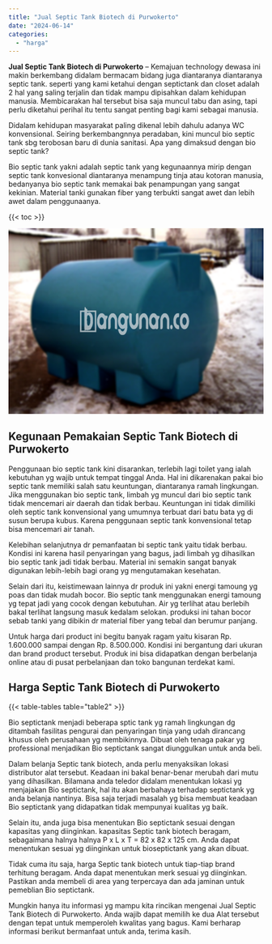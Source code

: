 ```yaml
---
title: "Jual Septic Tank Biotech di Purwokerto"
date: "2024-06-14"
categories: 
  - "harga"
---
```


**Jual Septic Tank Biotech di Purwokerto** – Kemajuan technology dewasa ini makin berkembang didalam bermacam bidang juga diantaranya diantaranya septic tank. seperti yang kami ketahui dengan septictank dan closet adalah 2 hal yang saling terjalin dan tidak mampu dipisahkan dalam kehidupan manusia. Membicarakan hal tersebut bisa saja muncul tabu dan asing, tapi perlu diketahui perihal itu tentu sangat penting bagi kami sebagai manusia.

Didalam kehidupan masyarakat paling dikenal lebih dahulu adanya WC konvensional. Seiring berkembangnnya peradaban, kini muncul bio septic tank sbg terobosan baru di dunia sanitasi. Apa yang dimaksud dengan bio septic tank?

Bio septic tank yakni adalah septic tank yang kegunaannya mirip dengan septic tank konvesional diantaranya menampung tinja atau kotoran manusia, bedanyanya bio septic tank memakai bak penampungan yang sangat kekinian. Material tanki gunakan fiber yang terbukti sangat awet dan lebih awet dalam penggunaanya.

{{< toc >}}

![Jual Septic Tank Biotech di Purwokerto](/images/jual-bio-septictank-38.png)

## Kegunaan Pemakaian Septic Tank Biotech di Purwokerto

Penggunaan bio septic tank kini disarankan, terlebih lagi toilet yang ialah kebutuhan yg wajib untuk tempat tinggal Anda. Hal ini dikarenakan pakai bio septic tank memiliki salah satu keuntungan, diantaranya ramah lingkungan. Jika menggunakan bio septic tank, limbah yg muncul dari bio septic tank tidak mencemari air daerah dan tidak berbau. Keuntungan ini tidak dimiliki oleh septic tank konvensional yang umumnya terbuat dari batu bata yg di susun berupa kubus. Karena penggunaan septic tank konvensional tetap bisa mencemari air tanah.

Kelebihan selanjutnya dr pemanfaatan bi septic tank yaitu tidak berbau. Kondisi ini karena hasil penyaringan yang bagus, jadi limbah yg dihasilkan bio septic tank jadi tidak berbau. Material ini semakin sangat banyak digunakan lebih-lebih bagi orang yg mengutamakan kesehatan.

Selain dari itu, keistimewaan lainnya dr produk ini yakni energi tamoung yg poas dan tidak mudah bocor. Bio septic tank menggunakan energi tamoung yg tepat jadi yang cocok dengan kebutuhan. Air yg terlihat atau berlebih bakal terlihat langsung masuk kedalam selokan. produksi ini tahan bocor sebab tanki yang dibikin dr material fiber yang tebal dan berumur panjang.

Untuk harga dari product ini begitu banyak ragam yaitu kisaran Rp. 1.600.000 sampai dengan Rp. 8.500.000. Kondisi ini bergantung dari ukuran dan brand product tersebut. Produk ini bisa didapatkan dengan berbelanja online atau di pusat perbelanjaan dan toko bangunan terdekat kami.

## Harga Septic Tank Biotech di Purwokerto

{{< table-tables table="table2" >}}

Bio septictank menjadi beberapa sptic tank yg ramah lingkungan dg ditambah fasilitas pengurai dan penyaringan tinja yang udah dirancang khusus oleh perusahaan yg membikinnya. Dibuat oleh tenaga pakar yg professional menjadikan Bio septictank sangat diunggulkan untuk anda beli.

Dalam belanja Septic tank biotech, anda perlu menyaksikan lokasi distributor alat tersebut. Keadaan ini bakal benar-benar merubah dari mutu yang dihasilkan. Bilamana anda teledor didalam menentukan lokasi yg menjajakan Bio septictank, hal itu akan berbahaya terhadap septictank yg anda belanja nantinya. Bisa saja terjadi masalah yg bisa membuat keadaan Bio septictank yang didapatkan tidak mempunyai kualitas yg baik.

Selain itu, anda juga bisa menentukan Bio septictank sesuai dengan kapasitas yang diinginkan. kapasitas Septic tank biotech beragam, sebagaimana halnya halnya P x L x T = 82 x 82 x 125 cm. Anda dapat menentukan sesuai yg diinginkan untuk bioseptictank yang akan dibuat.

Tidak cuma itu saja, harga Septic tank biotech untuk tiap-tiap brand terhitung beragam. Anda dapat menentukan merk sesuai yg diinginkan. Pastikan anda membeli di area yang terpercaya dan ada jaminan untuk pemeblian Bio septictank.

Mungkin hanya itu informasi yg mampu kita rincikan mengenai Jual Septic Tank Biotech di Purwokerto. Anda wajib dapat memilih ke dua Alat tersebut dengan tepat untuk memperoleh kwalitas yang bagus. Kami berharap informasi berikut bermanfaat untuk anda, terima kasih.
